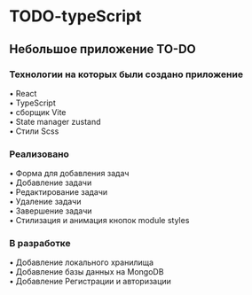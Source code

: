 # TODO-typeScript

<h2>Небольшое приложение TO-DO</h2>

<h3>Технологии на которых были создано приложение</h3> 
•	React
<br>
• TypeScript
<br>
• сборщик Vite
<br>
• State manager zustand
<br>
• Стили Scss
<br>


<h3>Реализовано</h3>
•	Форма для добавления задач
<br>
• Добавление задачи
<br>
• Редактирование задачи
<br>
• Удаление задачи
<br>
• Завершение задачи
<br>
• Стилизация и анимация кнопок module styles

<h3>В разработке</h3>
• Добавление локального хранилища
<br>
• Добавление базы данных на MongoDB
<br>
• Добавление Регистрации и авторизации
